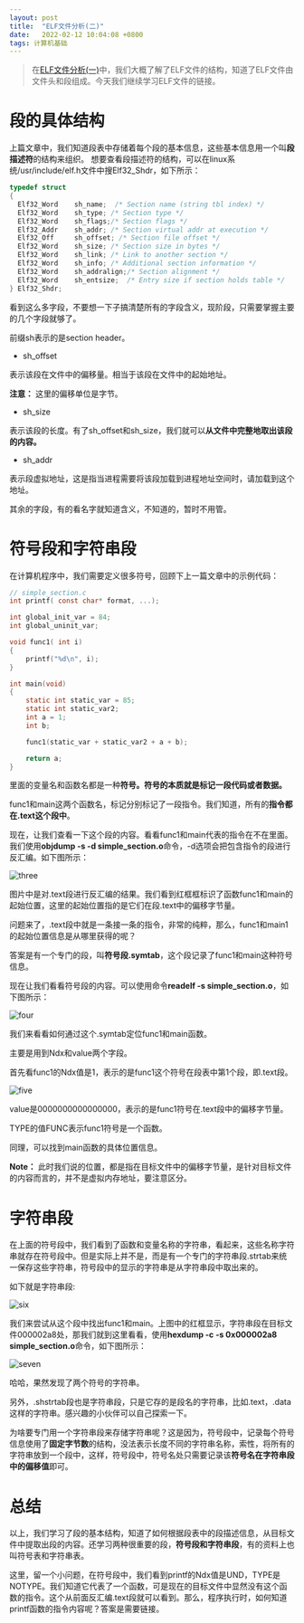 ```yaml
---
layout: post
title:  "ELF文件分析(二)"
date:   2022-02-12 10:04:08 +0800
tags: 计算机基础
---
```


> 在[ELF文件分析(一)](https://liwenju0.github.io/2022/02/ELF%E6%96%87%E4%BB%B6%E5%88%86%E6%9E%90%E4%B8%80/)中，我们大概了解了ELF文件的结构，知道了ELF文件由文件头和段组成。今天我们继续学习ELF文件的链接。

# 段的具体结构
上篇文章中，我们知道段表中存储着每个段的基本信息，这些基本信息用一个叫**段描述符**的结构来组织。
想要查看段描述符的结构，可以在linux系统/usr/include/elf.h文件中搜Elf32_Shdr，如下所示：

```c
typedef struct
{
  Elf32_Word    sh_name;  /* Section name (string tbl index) */
  Elf32_Word    sh_type; /* Section type */
  Elf32_Word    sh_flags;/* Section flags */
  Elf32_Addr    sh_addr; /* Section virtual addr at execution */
  Elf32_Off     sh_offset; /* Section file offset */
  Elf32_Word    sh_size; /* Section size in bytes */
  Elf32_Word    sh_link; /* Link to another section */
  Elf32_Word    sh_info; /* Additional section information */
  Elf32_Word    sh_addralign;/* Section alignment */
  Elf32_Word    sh_entsize;  /* Entry size if section holds table */
} Elf32_Shdr;
```
看到这么多字段，不要想一下子搞清楚所有的字段含义，现阶段，只需要掌握主要的几个字段就够了。

前缀sh表示的是section header。

- sh_offset

表示该段在文件中的偏移量。相当于该段在文件中的起始地址。

**注意：** 这里的偏移单位是字节。

- sh_size 

表示该段的长度。有了sh_offset和sh_size，我们就可以**从文件中完整地取出该段的内容。**

- sh_addr

表示段虚拟地址，这是指当进程需要将该段加载到进程地址空间时，请加载到这个地址。

其余的字段，有的看名字就知道含义，不知道的，暂时不用管。

# 符号段和字符串段

在计算机程序中，我们需要定义很多符号，回顾下上一篇文章中的示例代码：
```c
// simple_section.c
int printf( const char* format, ...);

int global_init_var = 84;
int global_uninit_var;

void func1( int i)
{
    printf("%d\n", i);
}

int main(void)
{
    static int static_var = 85;
    static int static_var2;
    int a = 1;
    int b;

    func1(static_var + static_var2 + a + b);

    return a;
}
```

里面的变量名和函数名都是一种**符号。符号的本质就是标记一段代码或者数据。** 

func1和main这两个函数名，标记分别标记了一段指令。我们知道，所有的**指令都在.text这个段中**。

现在，让我们查看一下这个段的内容。看看func1和main代表的指令在不在里面。我们使用**objdump -s -d simple_section.o**命令，-d选项会把包含指令的段进行反汇编。如下图所示：

![three](https://cdn.jsdelivr.net/gh/liwenju0/blog_pictures@main/pics/three.jpeg)

图片中是对.text段进行反汇编的结果。我们看到红框框标识了函数func1和main的起始位置，这里的起始位置指的是它们在段.text中的偏移字节量。

问题来了，.text段中就是一条接一条的指令，非常的纯粹，那么，func1和main1的起始位置信息是从哪里获得的呢？

答案是有一个专门的段，叫**符号段.symtab**，这个段记录了func1和main这种符号信息。

现在让我们看看符号段的内容。可以使用命令**readelf -s simple_section.o**，如下图所示：

![four](https://cdn.jsdelivr.net/gh/liwenju0/blog_pictures@main/pics/four.jpeg)

我们来看看如何通过这个.symtab定位func1和main函数。

主要是用到Ndx和value两个字段。

首先看func1的Ndx值是1，表示的是func1这个符号在段表中第1个段，即.text段。

![five](https://cdn.jsdelivr.net/gh/liwenju0/blog_pictures@main/pics/five.jpeg)


value是0000000000000000，表示的是func1符号在.text段中的偏移字节量。

TYPE的值FUNC表示func1符号是一个函数。

同理，可以找到main函数的具体位置信息。

**Note：** 此时我们说的位置，都是指在目标文件中的偏移字节量，是针对目标文件的内容而言的，并不是虚拟内存地址，要注意区分。



# 字符串段

在上面的符号段中，我们看到了函数和变量名称的字符串，看起来，这些名称字符串就存在符号段中。但是实际上并不是，而是有一个专门的字符串段.strtab来统一保存这些字符串，符号段中的显示的字符串是从字符串段中取出来的。

如下就是字符串段:

![six](https://cdn.jsdelivr.net/gh/liwenju0/blog_pictures@main/pics/six.jpeg)

我们来尝试从这个段中找出func1和main。上图中的红框显示，字符串段在目标文件000002a8处，那我们就到这里看看，使用**hexdump -c -s 0x000002a8  simple_section.o**命令，如下图所示：

![seven](https://cdn.jsdelivr.net/gh/liwenju0/blog_pictures@main/pics/seven.jpeg)

哈哈，果然发现了两个符号的字符串。

另外，.shstrtab段也是字符串段，只是它存的是段名的字符串，比如.text，.data这样的字符串。感兴趣的小伙伴可以自己探索一下。

为啥要专门用一个字符串段来存储字符串呢？这是因为，符号段中，记录每个符号信息使用了**固定字节数**的结构，没法表示长度不同的字符串名称，索性，将所有的字符串放到一个段中，这样，符号段中，符号名处只需要记录该**符号名在字符串段中的偏移值**即可。


# 总结
以上，我们学习了段的基本结构，知道了如何根据段表中的段描述信息，从目标文件中提取出段的内容。还学习两种很重要的段，**符号段和字符串段**，有的资料上也叫符号表和字符串表。

这里，留一个小问题，在符号段中，我们看到printf的Ndx值是UND，TYPE是NOTYPE。我们知道它代表了一个函数，可是现在的目标文件中显然没有这个函数的指令。这个从前面反汇编.text段就可以看到。那么，程序执行时，如何知道printf函数的指令内容呢？答案是需要链接。



